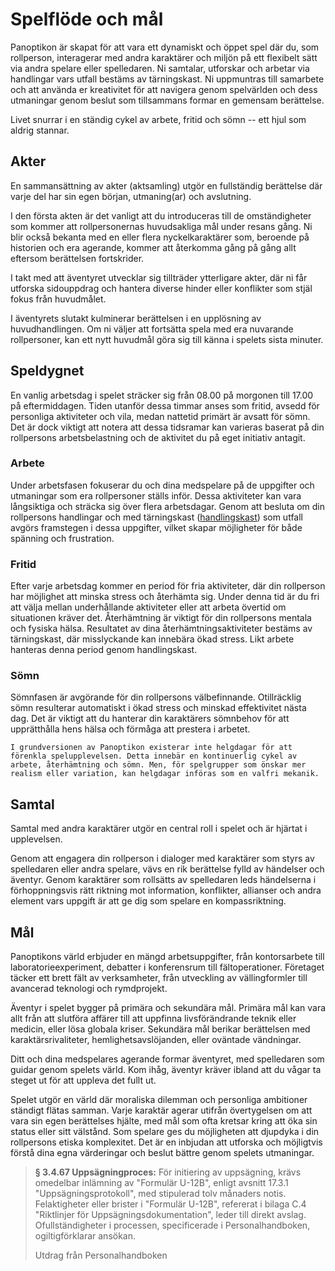 # Spelflöde och mål

Panoptikon är skapat för att vara ett dynamiskt och öppet spel där du, som rollperson, interagerar med andra karaktärer och miljön på ett flexibelt sätt via andra spelare eller spelledaren. Ni samtalar, utforskar och arbetar via handlingar vars utfall bestäms av tärningskast. Ni uppmuntras till samarbete och att använda er kreativitet för att navigera genom spelvärlden och dess utmaningar genom beslut som tillsammans formar en gemensam berättelse.

Livet snurrar i en ständig cykel av arbete, fritid och sömn -- ett hjul som aldrig stannar.

## Akter

En sammansättning av akter (aktsamling) utgör en fullständig berättelse där varje del har sin egen början, utmaning(ar) och avslutning.

I den första akten är det vanligt att du introduceras till de omständigheter som kommer att rollpersonernas huvudsakliga mål under resans gång. Ni blir också bekanta med en eller flera nyckelkaraktärer som, beroende på historien och era agerande, kommer att återkomma gång på gång allt eftersom berättelsen fortskrider.

I takt med att äventyret utvecklar sig tillträder ytterligare akter, där ni får utforska sidouppdrag och hantera diverse hinder eller konflikter som stjäl fokus från huvudmålet.

I äventyrets slutakt kulminerar berättelsen i en upplösning av huvudhandlingen. Om ni väljer att fortsätta spela med era nuvarande rollpersoner, kan ett nytt huvudmål göra sig till känna i spelets sista minuter.

## Speldygnet

En vanlig arbetsdag i spelet sträcker sig från 08.00 på morgonen till 17.00 på eftermiddagen. Tiden utanför dessa timmar anses som fritid, avsedd för personliga aktiviteter och vila, medan nattetid primärt är avsatt för sömn. Det är dock viktigt att notera att dessa tidsramar kan varieras baserat på din rollpersons arbetsbelastning och de aktivitet du på eget initiativ antagit.

### Arbete

Under arbetsfasen fokuserar du och dina medspelare på de uppgifter och utmaningar som era rollpersoner ställs inför. Dessa aktiviteter kan vara långsiktiga och sträcka sig över flera arbetsdagar. Genom att besluta om din rollpersons handlingar och med tärningskast ([handlingskast](action-roll.md)) som utfall avgörs framstegen i dessa uppgifter, vilket skapar möjligheter för både spänning och frustration.

### Fritid

Efter varje arbetsdag kommer en period för fria aktiviteter, där din rollperson har möjlighet att minska stress och återhämta sig. Under denna tid är du fri att välja mellan underhållande aktiviteter eller att arbeta övertid om situationen kräver det. 
Återhämtning är viktigt för din rollpersons mentala och fysiska hälsa. Resultatet av dina återhämtningsaktiviteter bestäms av tärningskast, där misslyckande kan innebära ökad stress. Likt arbete hanteras denna period genom handlingskast.

### Sömn

Sömnfasen är avgörande för din rollpersons välbefinnande. Otillräcklig sömn resulterar automatiskt i ökad stress och minskad effektivitet nästa dag. Det är viktigt att du hanterar din karaktärers sömnbehov för att upprätthålla hens hälsa och förmåga att prestera i arbetet.

```admonish info title="Helgdagar"
I grundversionen av Panoptikon existerar inte helgdagar för att förenkla spelupplevelsen. Detta innebär en kontinuerlig cykel av arbete, återhämtning och sömn. Men, för spelgrupper som önskar mer realism eller variation, kan helgdagar införas som en valfri mekanik.
```

## Samtal

Samtal med andra karaktärer utgör en central roll i spelet och är hjärtat i upplevelsen.

Genom att engagera din rollperson i dialoger med karaktärer som styrs av spelledaren eller andra spelare, vävs en rik berättelse fylld av händelser och äventyr. Genom karaktärer som rollsätts av spelledaren leds händelserna i förhoppningsvis rätt riktning mot information, konflikter, allianser och andra element vars uppgift är att ge dig som spelare en kompassriktning.

## Mål

Panoptikons värld erbjuder en mängd arbetsuppgifter, från kontorsarbete till laboratorieexperiment, debatter i konferensrum till fältoperationer. Företaget täcker ett brett fält av verksamheter, från utveckling av vällingformler till avancerad teknologi och rymdprojekt.

Äventyr i spelet bygger på primära och sekundära mål. Primära mål kan vara allt från att slutföra affärer till att uppfinna livsförändrande teknik eller medicin, eller lösa globala kriser. Sekundära mål berikar berättelsen med karaktärsrivaliteter, hemlighetsavslöjanden, eller oväntade vändningar.

Ditt och dina medspelares agerande formar äventyret, med spelledaren som guidar genom spelets värld. Kom ihåg, äventyr kräver ibland att du vågar ta steget ut för att uppleva det fullt ut.

Spelet utgör en värld där moraliska dilemman och personliga ambitioner ständigt flätas samman. Varje karaktär agerar utifrån övertygelsen om att vara sin egen berättelses hjälte, med mål som ofta kretsar kring att öka sin status eller sitt välstånd. Som spelare ges du möjligheten att djupdyka i din rollpersons etiska komplexitet. Det är en inbjudan att utforska och möjligtvis förstå dina egna värderingar och beslut bättre genom spelets utmaningar.


> **§ 3.4.67 Uppsägningproces:** För initiering av uppsägning, krävs omedelbar inlämning av "Formulär U-12B", enligt avsnitt 17.3.1 "Uppsägningsprotokoll", med stipulerad tolv månaders notis. Felaktigheter eller brister i "Formulär U-12B", refererat i bilaga C.4 "Riktlinjer för Uppsägningsdokumentation", leder till direkt avslag. Ofullständigheter i processen, specificerade i Personalhandboken, ogiltigförklarar ansökan.
>
> Utdrag från Personalhandboken

